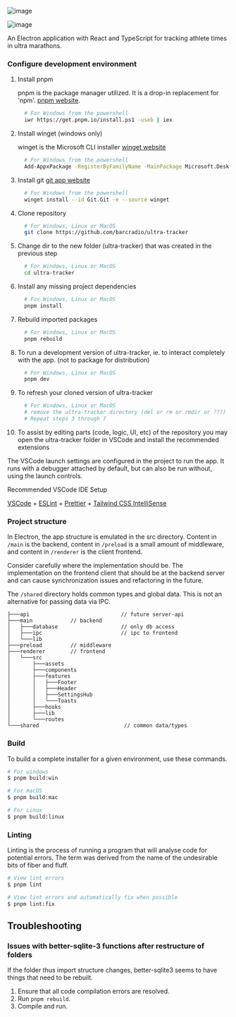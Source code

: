 ![image](https://github.com/user-attachments/assets/f1d4e7a5-e90b-471c-9137-1f1022d9e1f9)

![image](https://github.com/user-attachments/assets/9c6c85dd-449e-43e5-8b92-d58258e8f2dc)


An Electron application with React and TypeScript for tracking athlete times in
ultra marathons.

### Configure development environment

1. Install pnpm

   pnpm is the package manager utilized. It is a drop-in replacement for 'npm'. [pnpm website](https://pnpm.io/installation). 
   ```bash
     # For Windows from the powershell
     iwr https://get.pnpm.io/install.ps1 -useb | iex
   ``` 

3. Install winget (windows only)

   winget is the Microsoft CLI installer [winget website](https://learn.microsoft.com/en-us/windows/package-manager/winget/)
    ```bash 
      # For Windows from the powershell
      Add-AppxPackage -RegisterByFamilyName -MainPackage Microsoft.DesktopAppInstaller_8wekyb3d8bbwe
   ``` 

5. Install git [git app website](https://git-scm.com/book/en/v2/Getting-Started-Installing-Git)
   ```bash 
     # For Windows from the powershell
     winget install --id Git.Git -e --source winget
   ``` 

3. Clone repository
   ```bash
     # For Windows, Linux or MacOS 
     git clone https://github.com/barcradio/ultra-tracker
   ```

5. Change dir to the new folder (ultra-tracker) that was created in the previous step
   ```bash
     # For Windows, Linux or MacOS 
     cd ultra-tracker
   ```  

6. Install any missing project dependencies
   ```bash
     # For Windows, Linux or MacOS 
     pnpm install
   ```

7. Rebuild imported packages
   ```bash
     # For Windows, Linux or MacOS 
     pnpm rebuild
   ```

8. To run a development version of ultra-tracker, ie. to interact completely with the app. (not to package for distribution)
   ```bash
     # For Windows, Linux or MacOS 
     pnpm dev
   ```

9. To refresh your cloned version of ultra-tracker
   ```bash
     # For Windows, Linux or MacOS 
     # remove the ultra-tracker directory (del or rm or rmdir or ???)
     # Repeat steps 3 through 7
   ```

10. To assist by editing parts (code, logic, UI, etc) of the repository you may open the ultra-tracker folder in VSCode and install the recommended extensions

The VSCode launch settings are configured in the project to run the app.  It runs with a debugger attached by default, but can also be run without, using the launch controls.

Recommended VSCode IDE Setup

[VSCode](https://code.visualstudio.com/) +
[ESLint](https://marketplace.visualstudio.com/items?itemName=dbaeumer.vscode-eslint) +
[Prettier](https://marketplace.visualstudio.com/items?itemName=esbenp.prettier-vscode) +
[Tailwind CSS IntelliSense](https://marketplace.visualstudio.com/items?itemName=bradlc.vscode-tailwindcss)

### Project structure

In Electron, the app structure is emulated in the src directory.  Content in `/main` is the backend, content in `/preload` is a small amount of middleware, and content in `/renderer` is the client frontend.

Consider carefully where the implementation should be. The implementation on the frontend client that should be at the backend server and can cause synchronization issues and refactoring in the future.

The `/shared` directory holds common types and global data.  This is not an alternative for passing data via IPC.

```
├───api                             // future server-api
├───main            // backend
│   ├───database                    // only db access
│   ├───ipc                         // ipc to frontend
│   └───lib
├───preload         // middleware
├───renderer        // frontend
│   └───src
│       ├───assets
│       ├───components
│       ├───features
│       │   ├───Footer
│       │   ├───Header
│       │   ├───SettingsHub
│       │   └───Toasts
│       ├───hooks
│       ├───lib
│       └───routes
└───shared                           // common data/types
```

### Build
To build a complete installer for a given environment, use these commands.

```bash
# For windows
$ pnpm build:win

# For macOS
$ pnpm build:mac

# For Linux
$ pnpm build:linux
```


### Linting
Linting is the process of running a program that will analyse code for potential errors. The term was derived from the name of the undesirable bits of fiber and fluff.
```bash
# View lint errors
$ pnpm lint
```

```bash
# View lint errors and automatically fix when possible
$ pnpm lint:fix
```

## Troubleshooting

### Issues with better-sqlite-3 functions after restructure of folders
If the folder thus import structure changes, better-sqlite3 seems to have things that need to be rebuilt.

1. Ensure that all code compilation errors are resolved.
2. Run `pnpm rebuild`.
3. Compile and run.

